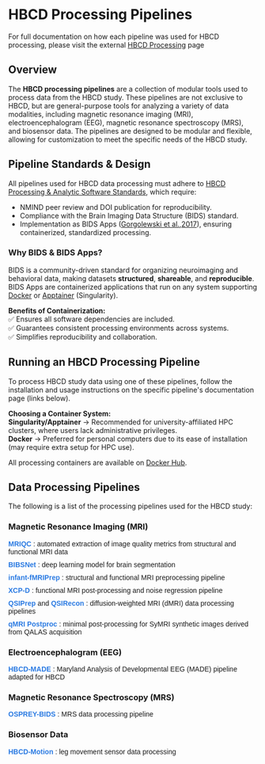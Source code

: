 # HBCD Processing Pipelines
<p>
<div id="faq-qcrec" class="notification-banner" onclick="toggleCollapse(this)">
    <span class="emoji"><i class="fa-regular fa-lightbulb"></i></span>
    <span class="text">For full documentation on how each pipeline was used for HBCD processing, please visit the external <a href="https://hbcd-cbrain-processing.readthedocs.io/latest/">HBCD Processing</a> page</span>
</div>
</p>

## Overview
The **HBCD processing pipelines** are a collection of modular tools used to process data from the HBCD study. These pipelines are not exclusive to HBCD, but are general-purpose tools for analyzing a variety of data modalities, including magnetic resonance imaging (MRI), electroencephalogram (EEG), magnetic resonance spectroscopy (MRS), and biosensor data. The pipelines are designed to be modular and flexible, allowing for customization to meet the specific needs of the HBCD study.

## Pipeline Standards & Design
All pipelines used for HBCD data processing must adhere to [HBCD Processing & Analytic Software Standards](standards.md), which require:

- NMIND peer review and DOI publication for reproducibility.
- Compliance with the Brain Imaging Data Structure (BIDS) standard.
- Implementation as BIDS Apps ([Gorgolewski et al.,2017](https://doi.org/10.1371/journal.pcbi.1005209)), ensuring containerized, standardized processing.

### Why BIDS & BIDS Apps?
BIDS is a community-driven standard for organizing neuroimaging and behavioral data, making datasets **structured**, **shareable**, and **reproducible**. BIDS Apps are containerized applications that run on any system supporting [Docker](https://docs.docker.com/get-started/get-docker/) or [Apptainer](https://apptainer.org/docs/user/main/quick_start.html) (Singularity).

**Benefits of Containerization:**        
✅ Ensures all software dependencies are included.      
✅ Guarantees consistent processing environments across systems.        
✅ Simplifies reproducibility and collaboration.        

## Running an HBCD Processing Pipeline
To process HBCD study data using one of these pipelines, follow the installation and usage instructions on the specific pipeline's documentation page (links below).

**Choosing a Container System:**            
**Singularity/Apptainer** → Recommended for university-affiliated HPC clusters, where users lack administrative privileges.         
**Docker** → Preferred for personal computers due to its ease of installation (may require extra setup for HPC use).

All processing containers are available on [Docker Hub](https://hub.docker.com/).

## Data Processing Pipelines
The following is a list of the processing pipelines used for the HBCD study:

### Magnetic Resonance Imaging (MRI)
<ul style="list-style-type: none; padding: 0; font-family: Arial, sans-serif;">
  <li style="margin-bottom: 10px;">
    <a href="https://mriqc.readthedocs.io/en/latest/" style="color: #2a7ae2; text-decoration: none; font-weight: bold;">
      MRIQC
    </a>: automated extraction of image quality metrics from structural and functional MRI data
  </li>
  <li style="margin-bottom: 10px;">
    <a href="https://bibsnet.readthedocs.io/en/latest/" style="color: #2a7ae2; text-decoration: none; font-weight: bold;">
      BIBSNet
    </a>: deep learning model for brain segmentation
  </li>
  <li style="margin-bottom: 10px;">
    <a href="https://nibabies.readthedocs.io/en/latest/" style="color: #2a7ae2; text-decoration: none; font-weight: bold;">
      infant-fMRIPrep
    </a>: structural and functional MRI preprocessing pipeline
  </li>
  <li style="margin-bottom: 10px;">
    <a href="https://xcp-d.readthedocs.io/en/latest/" style="color: #2a7ae2; text-decoration: none; font-weight: bold;">
      XCP-D
    </a>: functional MRI post-processing and noise regression pipeline
  </li>
  <li style="margin-bottom: 10px;">
    <a href="https://qsiprep.readthedocs.io/en/latest/" style="color: #2a7ae2; text-decoration: none; font-weight: bold;">
      QSIPrep
    </a> and 
    <a href="https://qsirecon.readthedocs.io/en/latest/" style="color: #2a7ae2; text-decoration: none; font-weight: bold;">
      QSIRecon
    </a>: diffusion-weighted MRI (dMRI) data processing pipelines
  </li>
  <li style="margin-bottom: 10px;">
    <a href="https://hbcd-symri-postproc.readthedocs.io/en/latest/index.html" style="color: #2a7ae2; text-decoration: none; font-weight: bold;">
      qMRI Postproc 
    </a>: minimal post-processing for SyMRI synthetic images derived from QALAS acquisition
  </li>
</ul>

### Electroencephalogram (EEG)
<p style="list-style-type: none; padding: 0; font-family: Arial, sans-serif;">
    <a href="https://docs-hbcd-made.readthedocs.io/en/latest/" style="color: #2a7ae2; text-decoration: none; font-weight: bold;">
      HBCD-MADE
    </a>: Maryland Analysis of Developmental EEG (MADE) pipeline adapted for HBCD
</p>

### Magnetic Resonance Spectroscopy (MRS)       
<p style="list-style-type: none; padding: 0; font-family: Arial, sans-serif;">
    <a href="https://osprey-bids.readthedocs.io/en/latest/index.html" style="color: #2a7ae2; text-decoration: none; font-weight: bold;">
      OSPREY-BIDS
    </a>: MRS data processing pipeline
</p>

### Biosensor Data      
<p style="list-style-type: none; padding: 0; font-family: Arial, sans-serif;">
    <a href="https://hbcd-motion-postproc.readthedocs.io/en/latest/" style="color: #2a7ae2; text-decoration: none; font-weight: bold;">
      HBCD-Motion
    </a>: leg movement sensor data processing
</p>
